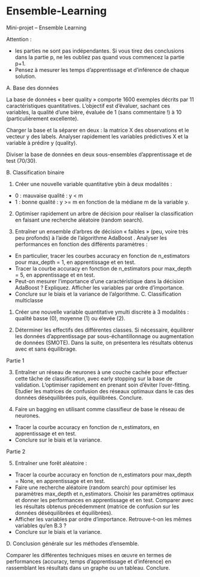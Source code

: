 # Ensemble-Learning

Mini-projet – Ensemble Learning


Attention :
-	les parties ne sont pas indépendantes. Si vous tirez des conclusions dans la partie p, ne les oubliez pas quand vous commencez la partie p+1.
-	Pensez à mesurer les temps d’apprentissage et d’inférence de chaque solution.


A.  Base des données

La base de données « beer quality » comporte 1600 exemples décrits par 11 caractéristiques quantitatives. L’objectif est d’évaluer, sachant ces variables, la qualité d’une bière, évaluée de 1 (sans commentaire !) à 10 (particulièrement excellente). 

Charger la base et la séparer en deux : la matrice X des observations et le vecteur y des labels. Analyser rapidement les variables prédictives X et la variable à prédire y (quality).

Diviser la base de données en deux sous-ensembles d’apprentissage et de test (70/30).

	
B. Classification binaire

1)	Créer une nouvelle variable quantitative ybin à deux modalités : 
-	0 : mauvaise qualité : y < m
-	1 : bonne qualité : y  >= m
en fonction de la médiane m de la variable y.

2)	Optimiser rapidement un arbre de décision pour réaliser la classification en faisant une recherche aléatoire (random search).

3)	Entraîner un ensemble d’arbres de décision « faibles » (peu, voire très peu profonds) à l’aide de l’algorithme AdaBoost . Analyser les performances en fonction des différents paramètres :

-	En particulier, tracer les courbes accuracy en fonction de n_estimators pour max_depth = 1, en apprentissage et en test.
-	Tracer la courbe accuracy en fonction de n_estimators pour max_depth = 5, en apprentissage et en test.
-	Peut-on mesurer l’importance d’une caractéristique dans la décision AdaBoost ? Expliquez. Afficher les variables par ordre d’importance.
-	Conclure sur le biais et la variance de l’algorithme.
C.  Classification multiclasse
1)	Créer une nouvelle variable quantitative ymulti discrète à 3 modalités : qualité basse (0), moyenne (1) ou élevée (2).

2)	Déterminer les effectifs des différentes classes. Si nécessaire, équilibrer les données d’apprentissage par sous-échantillonnage ou augmentation de données (SMOTE). Dans la suite, on présentera les résultats obtenus avec et sans équilibrage.


Partie 1

3)	Entraîner un réseau de neurones à une couche cachée pour effectuer cette tâche de classification, avec early stopping sur la base de validation. L’optimiser rapidement en prenant soin d’éviter l’over-fitting. Etudier les matrices de confusion des réseaux optimaux dans le cas des données déséquilibrées puis, équilibrées. Conclure.

4)	Faire un bagging en utilisant comme classifieur de base le réseau de neurones.

-	Tracer la courbe accuracy en fonction de n_estimators, en apprentissage et en test.
-	Conclure sur le biais et la variance.


Partie 2

5)	Entraîner une forêt aléatoire :

-	Tracer la courbe accuracy en fonction de n_estimators pour max_depth = None, en apprentissage et en test.
-	Faire une recherche aléatoire (random search) pour optimiser les paramètres max_depth et n_estimators. Choisir les paramètres optimaux et donner les performances en apprentissage et en test. Comparer avec les résultats obtenus précédemment (matrice de confusion sur les données déséquilibrées et équilibrées).
-	Afficher les variables par ordre d’importance. Retrouve-t-on les mêmes variables qu’en B.3 ?
-	Conclure sur le biais et la variance.


D. Conclusion générale sur les méthodes d’ensemble.

Comparer les différentes techniques mises en œuvre en termes de performances (accuracy, temps d’apprentissage et d’inférence) en rassemblant les résultats dans un graphe ou un tableau. Conclure. 
